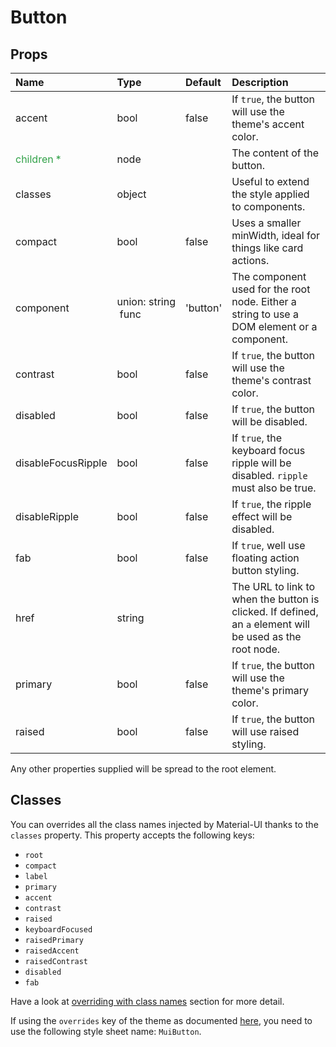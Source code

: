 # Button



## Props
| Name | Type | Default | Description |
|:-----|:-----|:--------|:------------|
| accent | bool | false | If `true`, the button will use the theme's accent color. |
| <span style="color: #31a148">children *</span> | node |  | The content of the button. |
| classes | object |  | Useful to extend the style applied to components. |
| compact | bool | false | Uses a smaller minWidth, ideal for things like card actions. |
| component | union:&nbsp;string<br>&nbsp;func<br> | 'button' | The component used for the root node. Either a string to use a DOM element or a component. |
| contrast | bool | false | If `true`, the button will use the theme's contrast color. |
| disabled | bool | false | If `true`, the button will be disabled. |
| disableFocusRipple | bool | false | If `true`, the  keyboard focus ripple will be disabled. `ripple` must also be true. |
| disableRipple | bool | false | If `true`, the ripple effect will be disabled. |
| fab | bool | false | If `true`, well use floating action button styling. |
| href | string |  | The URL to link to when the button is clicked. If defined, an `a` element will be used as the root node. |
| primary | bool | false | If `true`, the button will use the theme's primary color. |
| raised | bool | false | If `true`, the button will use raised styling. |

Any other properties supplied will be spread to the root element.

## Classes

You can overrides all the class names injected by Material-UI thanks to the `classes` property.
This property accepts the following keys:
- `root`
- `compact`
- `label`
- `primary`
- `accent`
- `contrast`
- `raised`
- `keyboardFocused`
- `raisedPrimary`
- `raisedAccent`
- `raisedContrast`
- `disabled`
- `fab`

Have a look at [overriding with class names](/customization/overrides#overriding-with-class-names)
section for more detail.

If using the `overrides` key of the theme as documented
[here](/customization/themes#customizing-all-instances-of-a-component-type),
you need to use the following style sheet name: `MuiButton`.
